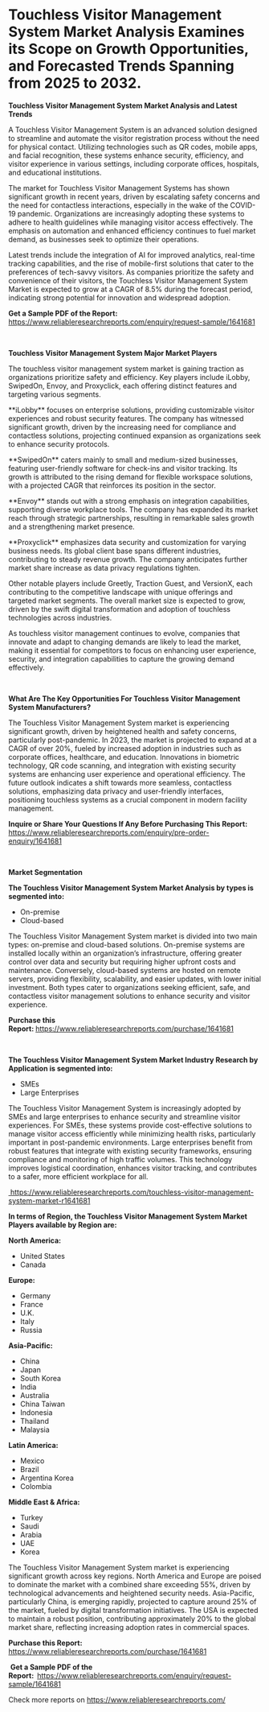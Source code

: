 <p><h1>Touchless Visitor Management System Market Analysis Examines its Scope on Growth Opportunities, and Forecasted Trends Spanning from 2025 to 2032.</h1></p><p><strong>Touchless Visitor Management System Market Analysis and Latest Trends</strong></p>
<p><p>A Touchless Visitor Management System is an advanced solution designed to streamline and automate the visitor registration process without the need for physical contact. Utilizing technologies such as QR codes, mobile apps, and facial recognition, these systems enhance security, efficiency, and visitor experience in various settings, including corporate offices, hospitals, and educational institutions.</p><p>The market for Touchless Visitor Management Systems has shown significant growth in recent years, driven by escalating safety concerns and the need for contactless interactions, especially in the wake of the COVID-19 pandemic. Organizations are increasingly adopting these systems to adhere to health guidelines while managing visitor access effectively. The emphasis on automation and enhanced efficiency continues to fuel market demand, as businesses seek to optimize their operations.</p><p>Latest trends include the integration of AI for improved analytics, real-time tracking capabilities, and the rise of mobile-first solutions that cater to the preferences of tech-savvy visitors. As companies prioritize the safety and convenience of their visitors, the Touchless Visitor Management System Market is expected to grow at a CAGR of 8.5% during the forecast period, indicating strong potential for innovation and widespread adoption.</p></p>
<p><strong>Get a Sample PDF of the Report:&nbsp;</strong> <a href="https://www.reliableresearchreports.com/enquiry/request-sample/1641681?utm_campaign=2200&utm_medium=2&utm_source=Github&utm_content=ia&utm_term=11032025&utm_id=touchless-visitor-management-system">https://www.reliableresearchreports.com/enquiry/request-sample/1641681</a></p>
<p>&nbsp;</p>
<p><strong>Touchless Visitor Management System Major Market Players</strong></p>
<p><p>The touchless visitor management system market is gaining traction as organizations prioritize safety and efficiency. Key players include iLobby, SwipedOn, Envoy, and Proxyclick, each offering distinct features and targeting various segments.</p><p>**iLobby** focuses on enterprise solutions, providing customizable visitor experiences and robust security features. The company has witnessed significant growth, driven by the increasing need for compliance and contactless solutions, projecting continued expansion as organizations seek to enhance security protocols.</p><p>**SwipedOn** caters mainly to small and medium-sized businesses, featuring user-friendly software for check-ins and visitor tracking. Its growth is attributed to the rising demand for flexible workspace solutions, with a projected CAGR that reinforces its position in the sector.</p><p>**Envoy** stands out with a strong emphasis on integration capabilities, supporting diverse workplace tools. The company has expanded its market reach through strategic partnerships, resulting in remarkable sales growth and a strengthening market presence.</p><p>**Proxyclick** emphasizes data security and customization for varying business needs. Its global client base spans different industries, contributing to steady revenue growth. The company anticipates further market share increase as data privacy regulations tighten.</p><p>Other notable players include Greetly, Traction Guest, and VersionX, each contributing to the competitive landscape with unique offerings and targeted market segments. The overall market size is expected to grow, driven by the swift digital transformation and adoption of touchless technologies across industries.</p><p>As touchless visitor management continues to evolve, companies that innovate and adapt to changing demands are likely to lead the market, making it essential for competitors to focus on enhancing user experience, security, and integration capabilities to capture the growing demand effectively.</p></p>
<p>&nbsp;</p>
<p><strong>What Are The Key Opportunities For Touchless Visitor Management System Manufacturers?</strong></p>
<p><p>The Touchless Visitor Management System market is experiencing significant growth, driven by heightened health and safety concerns, particularly post-pandemic. In 2023, the market is projected to expand at a CAGR of over 20%, fueled by increased adoption in industries such as corporate offices, healthcare, and education. Innovations in biometric technology, QR code scanning, and integration with existing security systems are enhancing user experience and operational efficiency. The future outlook indicates a shift towards more seamless, contactless solutions, emphasizing data privacy and user-friendly interfaces, positioning touchless systems as a crucial component in modern facility management.</p></p>
<p><strong>Inquire or Share Your Questions If Any Before Purchasing This Report:</strong> <a href="https://www.reliableresearchreports.com/enquiry/pre-order-enquiry/1641681?utm_campaign=2200&utm_medium=2&utm_source=Github&utm_content=ia&utm_term=11032025&utm_id=touchless-visitor-management-system">https://www.reliableresearchreports.com/enquiry/pre-order-enquiry/1641681</a></p>
<p>&nbsp;</p>
<p><strong>Market Segmentation</strong></p>
<p><strong>The Touchless Visitor Management System Market Analysis by types is segmented into:</strong></p>
<p><ul><li>On-premise</li><li>Cloud-based</li></ul></p>
<p><p>The Touchless Visitor Management System market is divided into two main types: on-premise and cloud-based solutions. On-premise systems are installed locally within an organization’s infrastructure, offering greater control over data and security but requiring higher upfront costs and maintenance. Conversely, cloud-based systems are hosted on remote servers, providing flexibility, scalability, and easier updates, with lower initial investment. Both types cater to organizations seeking efficient, safe, and contactless visitor management solutions to enhance security and visitor experience.</p></p>
<p><strong>Purchase this Report:&nbsp;</strong><a href="https://www.reliableresearchreports.com/purchase/1641681?utm_campaign=2200&utm_medium=2&utm_source=Github&utm_content=ia&utm_term=11032025&utm_id=touchless-visitor-management-system">https://www.reliableresearchreports.com/purchase/1641681</a></p>
<p>&nbsp;</p>
<p><strong>The Touchless Visitor Management System Market Industry Research by Application is segmented into:</strong></p>
<p><ul><li>SMEs</li><li>Large Enterprises</li></ul></p>
<p><p>The Touchless Visitor Management System is increasingly adopted by SMEs and large enterprises to enhance security and streamline visitor experiences. For SMEs, these systems provide cost-effective solutions to manage visitor access efficiently while minimizing health risks, particularly important in post-pandemic environments. Large enterprises benefit from robust features that integrate with existing security frameworks, ensuring compliance and monitoring of high traffic volumes. This technology improves logistical coordination, enhances visitor tracking, and contributes to a safer, more efficient workplace for all.</p></p>
<p><a href="https://www.reliableresearchreports.com/touchless-visitor-management-system-market-r1641681?utm_campaign=2200&utm_medium=2&utm_source=Github&utm_content=ia&utm_term=11032025&utm_id=touchless-visitor-management-system">&nbsp;https://www.reliableresearchreports.com/touchless-visitor-management-system-market-r1641681</a></p>
<p><strong>In terms of Region, the Touchless Visitor Management System Market Players available by Region are:</strong></p>
<p>
    <p> <strong> North America: </strong>
        <ul>
            <li>United States</li>
            <li>Canada</li>
        </ul>
        </p> 
    <p> <strong> Europe: </strong>
        <ul>
            <li>Germany</li>
            <li>France</li>
            <li>U.K.</li>
            <li>Italy</li>
            <li>Russia</li>
        </ul>
        </p> 
    <p> <strong> Asia-Pacific: </strong>
        <ul>
            <li>China</li>
            <li>Japan</li>
            <li>South Korea</li>
            <li>India</li>
            <li>Australia</li>
            <li>China Taiwan</li>
            <li>Indonesia</li>
            <li>Thailand</li>
            <li>Malaysia</li>
        </ul>
        </p> 
    <p> <strong> Latin America: </strong>
        <ul>
            <li>Mexico</li>
            <li>Brazil</li>
            <li>Argentina Korea</li>
            <li>Colombia</li>
        </ul>
        </p> 
    <p> <strong> Middle East & Africa: </strong>
        <ul>
            <li>Turkey</li>
            <li>Saudi</li>
            <li>Arabia</li>
            <li>UAE</li>
            <li>Korea</li>
        </ul>
    </p>
    </p>
<p><p>The Touchless Visitor Management System market is experiencing significant growth across key regions. North America and Europe are poised to dominate the market with a combined share exceeding 55%, driven by technological advancements and heightened security needs. Asia-Pacific, particularly China, is emerging rapidly, projected to capture around 25% of the market, fueled by digital transformation initiatives. The USA is expected to maintain a robust position, contributing approximately 20% to the global market share, reflecting increasing adoption rates in commercial spaces.</p></p>
<p><strong>Purchase this Report: </strong><a href="https://www.reliableresearchreports.com/purchase/1641681?utm_campaign=2200&utm_medium=2&utm_source=Github&utm_content=ia&utm_term=11032025&utm_id=touchless-visitor-management-system">https://www.reliableresearchreports.com/purchase/1641681</a></p>
<p>&nbsp;<strong>Get a Sample PDF of the Report:&nbsp;&nbsp;</strong><a href="https://www.reliableresearchreports.com/enquiry/request-sample/1641681?utm_campaign=2200&utm_medium=2&utm_source=Github&utm_content=ia&utm_term=11032025&utm_id=touchless-visitor-management-system">https://www.reliableresearchreports.com/enquiry/request-sample/1641681</a></p>
<p><strong></strong></p>
<p>Check more reports on <a href="https://www.reliableresearchreports.com/?utm_campaign=2200&utm_medium=2&utm_source=Github&utm_content=ia&utm_term=11032025&utm_id=touchless-visitor-management-system">https://www.reliableresearchreports.com/</a></p>
